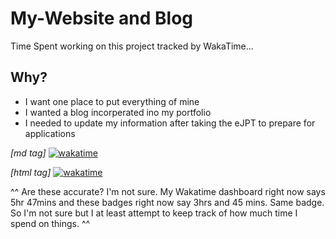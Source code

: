 
# My-Website and Blog

Time Spent working on this project tracked by WakaTime...

## Why?
- I want one place to put everything of mine
- I wanted a blog incorperated ino my portfolio
- I needed to update my information after taking the eJPT to prepare for applications

*[md tag]*
[![wakatime](https://wakatime.com/badge/user/6ae01bc2-dc0f-4962-940e-3692dc2bcc23/project/ebfa8862-718c-4d83-8cf6-0934a8e3d839.svg)](https://wakatime.com/badge/user/6ae01bc2-dc0f-4962-940e-3692dc2bcc23/project/ebfa8862-718c-4d83-8cf6-0934a8e3d839)

*[html tag]*
<a href="https://wakatime.com/badge/user/6ae01bc2-dc0f-4962-940e-3692dc2bcc23/project/ebfa8862-718c-4d83-8cf6-0934a8e3d839"><img src="https://wakatime.com/badge/user/6ae01bc2-dc0f-4962-940e-3692dc2bcc23/project/ebfa8862-718c-4d83-8cf6-0934a8e3d839.svg" alt="wakatime"></a>

^^ Are these accurate? I'm not sure. My Wakatime dashboard right now says 5hr 47mins and these badges right now say 3hrs and 45 mins. Same badge. So I'm not sure but I at least attempt to keep track of how much time I spend on things. ^^

